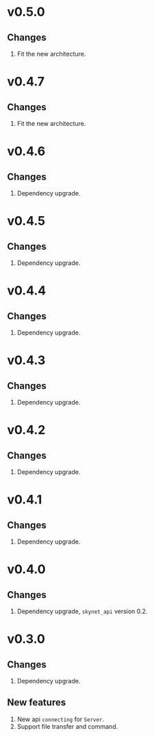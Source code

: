 # v0.5.0
## Changes
1. Fit the new architecture.

# v0.4.7
## Changes
1. Fit the new architecture.

# v0.4.6
## Changes
1. Dependency upgrade.

# v0.4.5
## Changes
1. Dependency upgrade.

# v0.4.4
## Changes
1. Dependency upgrade.

# v0.4.3
## Changes
1. Dependency upgrade.

# v0.4.2
## Changes
1. Dependency upgrade.

# v0.4.1
## Changes
1. Dependency upgrade.

# v0.4.0
## Changes
1. Dependency upgrade, `skynet_api` version 0.2.

# v0.3.0
## Changes
1. Dependency upgrade.

## New features
1. New api `connecting` for `Server`.
2. Support file transfer and command.
